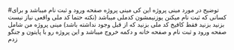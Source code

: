 #توضیح در مورد مینی پروژه 
این کی مینی پروژه صفحه ورود و ثبت نام میباشد و برای کسانی که ثبت نام میکنن یوزنیمشون کدملی میباشد (نکته حتما کد ملی واقعی نیاز نیست بزنید بزنید فقط کافیخ کد ملی بزنید که از قبل وجود نداشته باشد)
مینی پروژه من شامل صفحه ورود و ثبت نام و صفحه خانه و دکمه خروج میباشد
و این پروژه رو با پایتون و جنگو زدم
